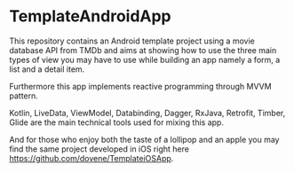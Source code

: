 # TemplateAndroidApp

This repository contains an Android template project using a movie database API from TMDb and aims at showing how to use
the three main types of view you may have to use while building an app namely a form, a list and a detail item.

Furthermore this app implements reactive programming through MVVM pattern.

Kotlin, LiveData, ViewModel, Databinding, Dagger, RxJava, Retrofit, Timber, Glide are the main technical tools used for mixing this app.

And for those who enjoy both the taste of a lollipop and an apple you may find the same project developed in iOS right here https://github.com/dovene/TemplateiOSApp.
